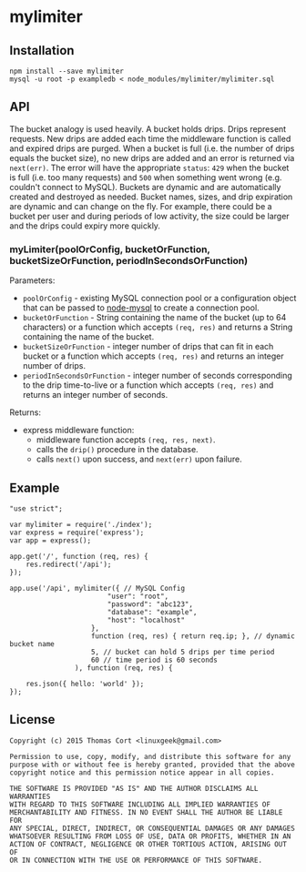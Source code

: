 # mylimiter

## Installation

    npm install --save mylimiter
    mysql -u root -p exampledb < node_modules/mylimiter/mylimiter.sql

## API

The bucket analogy is used heavily. A bucket holds drips. Drips represent
requests. New drips are added each time the middleware function is called
and expired drips are purged. When a bucket is full (i.e. the number of
drips equals the bucket size), no new drips are added and an error is
returned via `next(err)`. The error will have the appropriate `status`: `429`
when the bucket is full (i.e. too many requests) and `500` when something
went wrong (e.g. couldn't connect to MySQL). Buckets are dynamic and
are automatically created and destroyed as needed. Bucket names, sizes, and
drip expiration are dynamic and can change on the fly. For example, there
could be a bucket per user and during periods of low activity, the size could
be larger and the drips could expiry more quickly.

### myLimiter(poolOrConfig, bucketOrFunction, bucketSizeOrFunction, periodInSecondsOrFunction)

Parameters:

* `poolOrConfig` - existing MySQL connection pool or a configuration object that can be passed to [node-mysql](https://github.com/felixge/node-mysql) to create a connection pool.
* `bucketOrFunction` - String containing the name of the bucket (up to 64 characters) or a function which accepts `(req, res)` and returns a String containing the name of the bucket.
* `bucketSizeOrFunction` - integer number of drips that can fit in each bucket or a function which accepts `(req, res)` and returns an integer number of drips.
* `periodInSecondsOrFunction` - integer number of seconds corresponding to the drip time-to-live or a function which accepts `(req, res)` and returns an integer number of seconds.

Returns:

* express middleware function:
  * middleware function accepts `(req, res, next)`.
  * calls the `drip()` procedure in the database.
  * calls `next()` upon success, and `next(err)` upon failure.

## Example

```
"use strict";

var mylimiter = require('./index');
var express = require('express');
var app = express();

app.get('/', function (req, res) {
    res.redirect('/api');
});

app.use('/api', mylimiter({ // MySQL Config
                        "user": "root",
                        "password": "abc123",
                        "database": "example",
                        "host": "localhost"
                    },
                    function (req, res) { return req.ip; }, // dynamic bucket name
                    5, // bucket can hold 5 drips per time period
                    60 // time period is 60 seconds
                ), function (req, res) {

    res.json({ hello: 'world' });
});
```

## License

```
Copyright (c) 2015 Thomas Cort <linuxgeek@gmail.com>

Permission to use, copy, modify, and distribute this software for any
purpose with or without fee is hereby granted, provided that the above
copyright notice and this permission notice appear in all copies.

THE SOFTWARE IS PROVIDED "AS IS" AND THE AUTHOR DISCLAIMS ALL WARRANTIES
WITH REGARD TO THIS SOFTWARE INCLUDING ALL IMPLIED WARRANTIES OF
MERCHANTABILITY AND FITNESS. IN NO EVENT SHALL THE AUTHOR BE LIABLE FOR
ANY SPECIAL, DIRECT, INDIRECT, OR CONSEQUENTIAL DAMAGES OR ANY DAMAGES
WHATSOEVER RESULTING FROM LOSS OF USE, DATA OR PROFITS, WHETHER IN AN
ACTION OF CONTRACT, NEGLIGENCE OR OTHER TORTIOUS ACTION, ARISING OUT OF
OR IN CONNECTION WITH THE USE OR PERFORMANCE OF THIS SOFTWARE.
```
